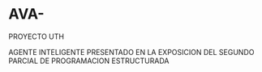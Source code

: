 # AVA-
PROYECTO UTH

AGENTE INTELIGENTE PRESENTADO EN LA EXPOSICION DEL SEGUNDO PARCIAL DE PROGRAMACION ESTRUCTURADA
